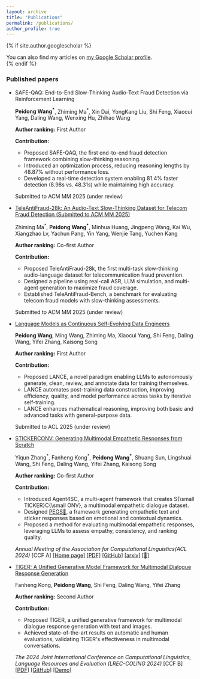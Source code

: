 ```yaml
---
layout: archive
title: "Publications"
permalink: /publications/
author_profile: true
---
```


{% if site.author.googlescholar %}
  <div class="wordwrap">You can also find my articles on <a href="{{site.author.googlescholar}}">my Google Scholar profile</a>.</div>
{% endif %}

<!-- {% include base_path %}

{% for post in site.publications reversed %}
  {% include archive-single.html %}
{% endfor %} -->
### Published papers

- SAFE-QAQ: End-to-End Slow-Thinking Audio-Text Fraud Detection via Reinforcement Learning
  
  **Peidong Wang<sup>\*</sup>**, Zhiming Ma<sup>\*</sup>, Xin Dai, YongKang Liu, Shi Feng, Xiaocui Yang, Daling Wang, Wenxing Hu, Zhihao Wang

  **Author ranking:** First Author

  **Contribution:** 
   * Proposed SAFE-QAQ, the first end-to-end fraud detection framework combining slow-thinking reasoning.
   * Introduced an optimization process, reducing reasoning lengths by 48.87\% without performance loss.
   * Developed a real-time detection system enabling 81.4\% faster detection (8.98s vs. 48.31s) while maintaining high accuracy.
  
  Submitted to ACM MM 2025 (under review)

- [TeleAntiFraud-28k: An Audio-Text Slow-Thinking Dataset for Telecom Fraud Detection (Submitted to ACM MM 2025)](https://arxiv.org/abs/2503.24115)
  
  Zhiming Ma<sup>\*</sup>, **Peidong Wang<sup>\*</sup>**, Minhua Huang, Jingpeng Wang, Kai Wu, Xiangzhao Lv, Yachun Pang, Yin Yang, Wenjie Tang, Yuchen Kang

  **Author ranking:** Co-first Author

  **Contribution:** 
   * Proposed TeleAntiFraud-28k, the first multi-task slow-thinking audio-language dataset for telecommunication fraud prevention.
   * Designed a pipeline using real-call ASR, LLM simulation, and multi-agent generation to maximize fraud coverage.
   * Established TeleAntiFraud-Bench, a benchmark for evaluating telecom fraud models with slow-thinking assessments.
  
  Submitted to ACM MM 2025 (under review)

- [Language Models as Continuous Self-Evolving Data Engineers](https://arxiv.org/abs/2412.15151)
  
  **Peidong Wang**, Ming Wang, Zhiming Ma, Xiaocui Yang, Shi Feng, Daling Wang, Yifei Zhang, Kaisong Song

  **Author ranking:** First Author

  **Contribution:** 
  * Proposed LANCE, a novel paradigm enabling LLMs to autonomously generate, clean, review, and annotate data for training themselves.
  * LANCE automates post-training data construction, improving efficiency, quality, and model performance across tasks by iterative self-training.
  * LANCE enhances mathematical reasoning, improving both basic and advanced tasks with general-purpose data.
  
  Submitted to ACL 2025 (under review)

- [STICKERCONV: Generating Multimodal Empathetic Responses from Scratch](https://neu-datamining.github.io/StickerConv/)

  Yiqun Zhang<sup>\*</sup>, Fanheng Kong<sup>\*</sup>, **Peidong Wang<sup>\*</sup>**, Shuang Sun, Lingshuai Wang,  Shi Feng, Daling Wang, Yifei Zhang, Kaisong Song

  **Author ranking:** Co-first Author

  **Contribution:** 
  * Introduced Agent4SC, a multi-agent framework that creates S{\small TICKER}C{\small ONV}, a multimodal empathetic dialogue dataset.
  * Designed [PEGS📌](https://github.com/ZhangYiqun018/StickerConv), a framework generating empathetic text and sticker responses based on emotional and contextual dynamics.
  * Proposed a method for evaluating multimodal empathetic responses, leveraging LLMs to assess empathy, consistency, and ranking quality.

  *Annual Meeting of the Association for Computational Linguistics(ACL 2024)* [CCF A] [[Home page]](https://neu-datamining.github.io/StickerConv/) [[PDF]](https://arxiv.org/pdf/2402.01679) [[GitHub]](https://github.com/ZhangYiqun018/StickerConv) [[arxiv]](https://arxiv.org/abs/2402.01679) [[🤗]](https://huggingface.co/datasets/NEUDM/StickerConv)

- [TIGER: A Unified Generative Model Framework for Multimodal Dialogue Response Generation](https://aclanthology.org/2024.lrec-main.1403/)

  Fanheng Kong, **Peidong Wang**, Shi Feng, Daling Wang, Yifei Zhang

  **Author ranking:** Second Author

  **Contribution:** 
  * Proposed TIGER, a unified generative framework for multimodal dialogue response generation with text and images.
  * Achieved state-of-the-art results on automatic and human evaluations, validating TIGER's effectiveness in multimodal conversations.

  *The 2024 Joint International Conference on Computational Linguistics, Language Resources and Evaluation (LREC-COLING 2024)* [CCF B] [[PDF]](https://aclanthology.org/2024.lrec-main.1403.pdf) [[GitHub]](https://github.com/friedrichor/TIGER) [[Demo]](https://www.youtube.com/watch?v=Kd0CMwDs8Rk)